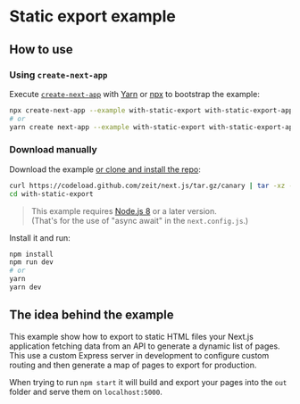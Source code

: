 # Static export example

## How to use

### Using `create-next-app`

Execute [`create-next-app`](https://github.com/segmentio/create-next-app) with [Yarn](https://yarnpkg.com/lang/en/docs/cli/create/) or [npx](https://github.com/zkat/npx#readme) to bootstrap the example:

```bash
npx create-next-app --example with-static-export with-static-export-app
# or
yarn create next-app --example with-static-export with-static-export-app
```

### Download manually

Download the example [or clone and install the repo](https://github.com/zeit/next.js):

```bash
curl https://codeload.github.com/zeit/next.js/tar.gz/canary | tar -xz --strip=2 next.js-canary/examples/with-static-export
cd with-static-export
```

> This example requires [Node.js 8](https://nodejs.org/en/download/current/) or a later version.<br>
> (That's for the use of "async await" in the `next.config.js`.)

Install it and run:

```bash
npm install
npm run dev
# or
yarn
yarn dev
```

## The idea behind the example

This example show how to export to static HTML files your Next.js application fetching data from an API to generate a dynamic list of pages. This use a custom Express server in development to configure custom routing and then generate a map of pages to export for production.

When trying to run `npm start` it will build and export your pages into the `out` folder and serve them on `localhost:5000`.
